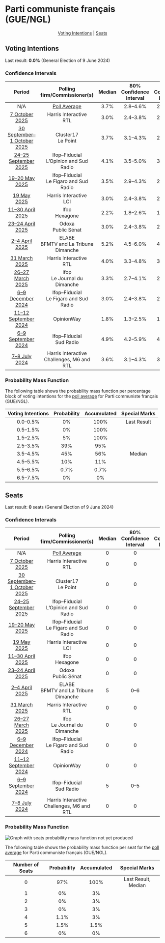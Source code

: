 # Parti communiste français (GUE/NGL)

<p align="center"><a href="#voting-intentions">Voting Intentions</a> | <a href="#seats">Seats</a></p>

## Voting Intentions

Last result: **0.0%** (General Election of 9 June 2024)

### Confidence Intervals

| Period     | Polling firm/Commissioner(s) | Median | 80% Confidence Interval | 90% Confidence Interval | 95% Confidence Interval | 99% Confidence Interval |
|:----------:|:----------------:|:-----------:|:-----------------------:|:-----------------------:|:-----------------------:|:-----------------------:|
| N/A | [Poll Average](average.html) | 3.7% | 2.8–4.6% | 2.5–4.9% | 2.4–5.1% | 2.1–5.6% |
| [7 October 2025](2025-10-07-HarrisInteractive.html) | Harris Interactive <br> RTL | 3.0% | 2.4–3.8% | 2.3–4.0% | 2.1–4.2% | 1.9–4.6% |
| [30 September–1 October 2025](2025-10-01-Cluster17.html) | Cluster17 <br> Le Point | 3.7% | 3.1–4.3% | 2.9–4.5% | 2.8–4.7% | 2.6–5.1% |
| [24–25 September 2025](2025-09-25-Ifop–Fiducial.html) | Ifop–Fiducial <br> L’Opinion and Sud Radio | 4.1% | 3.5–5.0% | 3.3–5.3% | 3.1–5.5% | 2.8–5.9% |
| [19–20 May 2025](2025-05-20-Ifop–Fiducial.html) | Ifop–Fiducial <br> Le Figaro and Sud Radio | 3.5% | 2.9–4.3% | 2.7–4.6% | 2.6–4.8% | 2.3–5.2% |
| [19 May 2025](2025-05-19-HarrisInteractive.html) | Harris Interactive <br> LCI | 3.0% | 2.4–3.8% | 2.3–4.0% | 2.1–4.2% | 1.9–4.6% |
| [11–30 April 2025](2025-04-30-Ifop.html) | Ifop <br> Hexagone | 2.2% | 1.8–2.6% | 1.7–2.7% | 1.6–2.9% | 1.5–3.1% |
| [23–24 April 2025](2025-04-24-Odoxa.html) | Odoxa <br> Public Sénat | 3.0% | 2.4–3.8% | 2.2–4.0% | 2.1–4.2% | 1.8–4.7% |
| [2–4 April 2025](2025-04-04-ELABE.html) | ELABE <br> BFMTV and La Tribune Dimanche | 5.2% | 4.5–6.0% | 4.3–6.2% | 4.1–6.4% | 3.8–6.9% |
| [31 March 2025](2025-03-31-HarrisInteractive.html) | Harris Interactive <br> RTL | 4.0% | 3.3–4.8% | 3.1–5.0% | 3.0–5.2% | 2.7–5.7% |
| [26–27 March 2025](2025-03-27-Ifop.html) | Ifop <br> Le Journal du Dimanche | 3.3% | 2.7–4.1% | 2.5–4.3% | 2.4–4.5% | 2.1–5.0% |
| [6–9 December 2024](2024-12-09-Ifop–Fiducial.html) | Ifop–Fiducial <br> Le Figaro and Sud Radio | 3.0% | 2.4–3.8% | 2.3–4.0% | 2.1–4.2% | 1.9–4.6% |
| [11–12 September 2024](2024-09-12-OpinionWay.html) | OpinionWay | 1.8% | 1.3–2.5% | 1.2–2.6% | 1.1–2.8% | 0.9–3.2% |
| [6–9 September 2024](2024-09-09-Ifop–Fiducial.html) | Ifop–Fiducial <br> Sud Radio | 4.9% | 4.2–5.9% | 4.0–6.2% | 3.8–6.4% | 3.5–6.9% |
| [7–8 July 2024](2024-07-08-HarrisInteractive.html) | Harris Interactive <br> Challenges, M6 and RTL | 3.6% | 3.1–4.3% | 3.0–4.5% | 2.8–4.7% | 2.6–5.0% |

### Probability Mass Function

The following table shows the probability mass function per percentage block of voting intentions for the [poll average](average.html) for Parti communiste français (GUE/NGL).

| Voting Intentions | Probability | Accumulated | Special Marks |
|:-----------------:|:-----------:|:-----------:|:-------------:|
| 0.0–0.5% | 0% | 100% | Last Result |
| 0.5–1.5% | 0% | 100% |  |
| 1.5–2.5% | 5% | 100% |  |
| 2.5–3.5% | 39% | 95% |  |
| 3.5–4.5% | 45% | 56% | Median |
| 4.5–5.5% | 10% | 11% |  |
| 5.5–6.5% | 0.7% | 0.7% |  |
| 6.5–7.5% | 0% | 0% |  |


## Seats

Last result: **0** seats (General Election of 9 June 2024)

### Confidence Intervals

| Period     | Polling firm/Commissioner(s) | Median | 80% Confidence Interval | 90% Confidence Interval | 95% Confidence Interval | 99% Confidence Interval |
|:----------:|:----------------:|:------:|:-----------------------:|:-----------------------:|:-----------------------:|:-----------------------:|
| N/A | [Poll Average](average.html) | 0 | 0 | 0 | 0–4 | 0–5 |
| [7 October 2025](2025-10-07-HarrisInteractive.html) | Harris Interactive <br> RTL | 0 | 0 | 0 | 0 | 0 |
| [30 September–1 October 2025](2025-10-01-Cluster17.html) | Cluster17 <br> Le Point | 0 | 0 | 0 | 0 | 0 |
| [24–25 September 2025](2025-09-25-Ifop–Fiducial.html) | Ifop–Fiducial <br> L’Opinion and Sud Radio | 0 | 0 | 0–4 | 0–5 | 0–5 |
| [19–20 May 2025](2025-05-20-Ifop–Fiducial.html) | Ifop–Fiducial <br> Le Figaro and Sud Radio | 0 | 0 | 0 | 0 | 0 |
| [19 May 2025](2025-05-19-HarrisInteractive.html) | Harris Interactive <br> LCI | 0 | 0 | 0 | 0 | 0 |
| [11–30 April 2025](2025-04-30-Ifop.html) | Ifop <br> Hexagone | 0 | 0 | 0 | 0 | 0 |
| [23–24 April 2025](2025-04-24-Odoxa.html) | Odoxa <br> Public Sénat | 0 | 0 | 0 | 0 | 0 |
| [2–4 April 2025](2025-04-04-ELABE.html) | ELABE <br> BFMTV and La Tribune Dimanche | 5 | 0–6 | 0–6 | 0–6 | 0–6 |
| [31 March 2025](2025-03-31-HarrisInteractive.html) | Harris Interactive <br> RTL | 0 | 0 | 0 | 0 | 0–5 |
| [26–27 March 2025](2025-03-27-Ifop.html) | Ifop <br> Le Journal du Dimanche | 0 | 0 | 0 | 0 | 0 |
| [6–9 December 2024](2024-12-09-Ifop–Fiducial.html) | Ifop–Fiducial <br> Le Figaro and Sud Radio | 0 | 0 | 0 | 0 | 0 |
| [11–12 September 2024](2024-09-12-OpinionWay.html) | OpinionWay | 0 | 0 | 0 | 0 | 0 |
| [6–9 September 2024](2024-09-09-Ifop–Fiducial.html) | Ifop–Fiducial <br> Sud Radio | 5 | 0–5 | 0–6 | 0–6 | 0–6 |
| [7–8 July 2024](2024-07-08-HarrisInteractive.html) | Harris Interactive <br> Challenges, M6 and RTL | 0 | 0 | 0 | 0 | 0 |

### Probability Mass Function

![Graph with seats probability mass function not yet produced](average-seats-pmf-particommunistefrançaisguengl.png "Seats Probability Mass Function")

The following table shows the probability mass function per seat for the [poll average](average.html) for Parti communiste français (GUE/NGL).

| Number of Seats | Probability | Accumulated | Special Marks |
|:---------------:|:-----------:|:-----------:|:-------------:|
| 0 | 97% | 100% | Last Result, Median |
| 1 | 0% | 3% |  |
| 2 | 0% | 3% |  |
| 3 | 0% | 3% |  |
| 4 | 1.1% | 3% |  |
| 5 | 1.5% | 1.5% |  |
| 6 | 0% | 0% |  |


